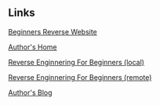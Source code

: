 <!--
author: zhuoliang
head: http://pingodata.qiniudn.com/jockchou-avatar.jpg
date: 2016-08-01
title: Reading Reverse Enginnering For Beginners
tags: Reading, Hack
category: Hack
status: publish
-->














## Links ##

[Beginners Reverse Website](http://beginners.re/)

[Author's Home](http://yurichev.com/)

[Reverse Enginnering For Beginners (local)](files/Reverse-Engineering-For-Beginners.pdf)

[Reverse Enginnering For Beginners (remote)](http://beginners.re/RE4B-EN.pdf)

[Author's Blog](http://yurichev.com/blog/)
